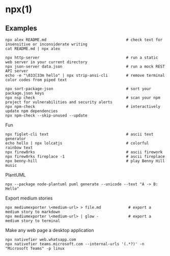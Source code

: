 # npx(1)

## Examples

    npx alex README.md                                   # check text for insensitive or inconsiderate writing
    cat README.md | npx alex

    npx http-server                                      # run a static web server in your current directory
    npx json-server data.json                            # run a mock REST API server
    echo -e "\033[33m hello" | npx strip-ansi-cli        # remove terminal color codes from piped text

    npx sort-package-json                                # sort your package.json keys
    npx nsp check                                        # scan your npm project for vulnerabilities and security alerts
    npx npm-check                                        # interactively update npm dependencies
    npx npm-check --skip-unused --update

  Fun

    npx figlet-cli text                                  # ascii text generator
    echo hello | npx lolcatjs                            # colorful rainbow text
    npx firew0rks                                        # ascii firework
    npx firew0rks fireplace -1                           # ascii fireplace
    npx benny-hill                                       # play Benny Hill music

  PlantUML

    npx --package node-plantuml puml generate --unicode --text "A -> B: Hello"

  Export medium stories

    npx mediumexporter \<medium-url> > file.md            # export a medium story to markdown
    npx mediumexporter \<medium-url> | glow -             # export a medium story to terminal

  Make any web page a desktop application

    npx nativefier web.whatsapp.com
    npx nativefier teams.microsoft.com --internal-urls '(.*?)' -n "Microsoft Teams" -p linux
